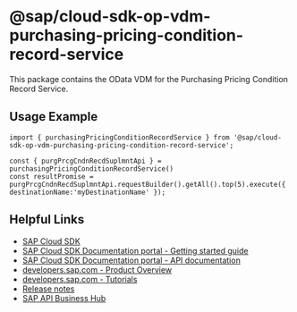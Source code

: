 # @sap/cloud-sdk-op-vdm-purchasing-pricing-condition-record-service

This package contains the OData VDM for the Purchasing Pricing Condition Record Service.

## Usage Example
```
import { purchasingPricingConditionRecordService } from '@sap/cloud-sdk-op-vdm-purchasing-pricing-condition-record-service';

const { purgPrcgCndnRecdSuplmntApi } = purchasingPricingConditionRecordService()
const resultPromise = purgPrcgCndnRecdSuplmntApi.requestBuilder().getAll().top(5).execute({ destinationName:'myDestinationName' });

```

## Helpful Links

- [SAP Cloud SDK](https://github.com/SAP/cloud-sdk-js)
- [SAP Cloud SDK Documentation portal - Getting started guide](https://sap.github.io/cloud-sdk/docs/js/getting-started)
- [SAP Cloud SDK Documentation portal - API documentation](https://sap.github.io/cloud-sdk/docs/js/api)
- [developers.sap.com - Product Overview](https://developers.sap.com/topics/cloud-sdk.html)
- [developers.sap.com - Tutorials](https://developers.sap.com/tutorial-navigator.html?tag=software-product:technology-platform/sap-cloud-sdk&tag=tutorial:type/tutorial&tag=programming-tool:javascript)
- [Release notes](https://help.sap.com/doc/2324e9c3b28748a4ae2ad08166d77675/1.0/en-US/js-index.html)
- [SAP API Business Hub](https://api.sap.com/)
